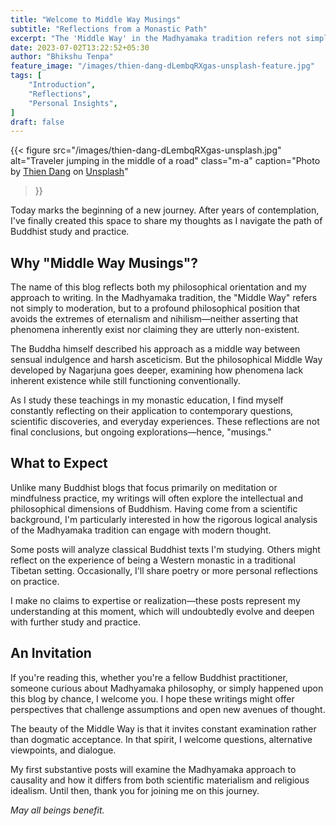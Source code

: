 ```yaml
---
title: "Welcome to Middle Way Musings"
subtitle: "Reflections from a Monastic Path"
excerpt: "The 'Middle Way' in the Madhyamaka tradition refers not simply to moderation, but to a profound philosophical position that avoids the extremes of eternalism and nihilism—neither asserting that phenomena inherently exist nor claiming they are utterly non-existent..."
date: 2023-07-02T13:22:52+05:30
author: "Bhikshu Tenpa"
feature_image: "/images/thien-dang-dLembqRXgas-unsplash-feature.jpg"
tags: [
    "Introduction",
    "Reflections",
    "Personal Insights",
]
draft: false
---
```


{{< figure
    src="/images/thien-dang-dLembqRXgas-unsplash.jpg"
    alt="Traveler jumping in the middle of a road"
    class="m-a"
    caption="Photo by [Thien Dang](https://unsplash.com/@th_dangvu?utm_source=unsplash&utm_medium=referral&utm_content=creditCopyText) on [Unsplash](https://unsplash.com/photos/dLembqRXgas?utm_source=unsplash&utm_medium=referral&utm_content=creditCopyText)"
>}}

Today marks the beginning of a new journey. After years of contemplation, I've finally created this space to share my thoughts as I navigate the path of Buddhist study and practice.

## Why "Middle Way Musings"?

The name of this blog reflects both my philosophical orientation and my approach to writing. In the Madhyamaka tradition, the "Middle Way" refers not simply to moderation, but to a profound philosophical position that avoids the extremes of eternalism and nihilism—neither asserting that phenomena inherently exist nor claiming they are utterly non-existent.

The Buddha himself described his approach as a middle way between sensual indulgence and harsh asceticism. But the philosophical Middle Way developed by Nagarjuna goes deeper, examining how phenomena lack inherent existence while still functioning conventionally.

As I study these teachings in my monastic education, I find myself constantly reflecting on their application to contemporary questions, scientific discoveries, and everyday experiences. These reflections are not final conclusions, but ongoing explorations—hence, "musings."

## What to Expect

Unlike many Buddhist blogs that focus primarily on meditation or mindfulness practice, my writings will often explore the intellectual and philosophical dimensions of Buddhism. Having come from a scientific background, I'm particularly interested in how the rigorous logical analysis of the Madhyamaka tradition can engage with modern thought.

Some posts will analyze classical Buddhist texts I'm studying. Others might reflect on the experience of being a Western monastic in a traditional Tibetan setting. Occasionally, I'll share poetry or more personal reflections on practice.

I make no claims to expertise or realization—these posts represent my understanding at this moment, which will undoubtedly evolve and deepen with further study and practice.

## An Invitation

If you're reading this, whether you're a fellow Buddhist practitioner, someone curious about Madhyamaka philosophy, or simply happened upon this blog by chance, I welcome you. I hope these writings might offer perspectives that challenge assumptions and open new avenues of thought.

The beauty of the Middle Way is that it invites constant examination rather than dogmatic acceptance. In that spirit, I welcome questions, alternative viewpoints, and dialogue.

My first substantive posts will examine the Madhyamaka approach to causality and how it differs from both scientific materialism and religious idealism. Until then, thank you for joining me on this journey.

_May all beings benefit._

